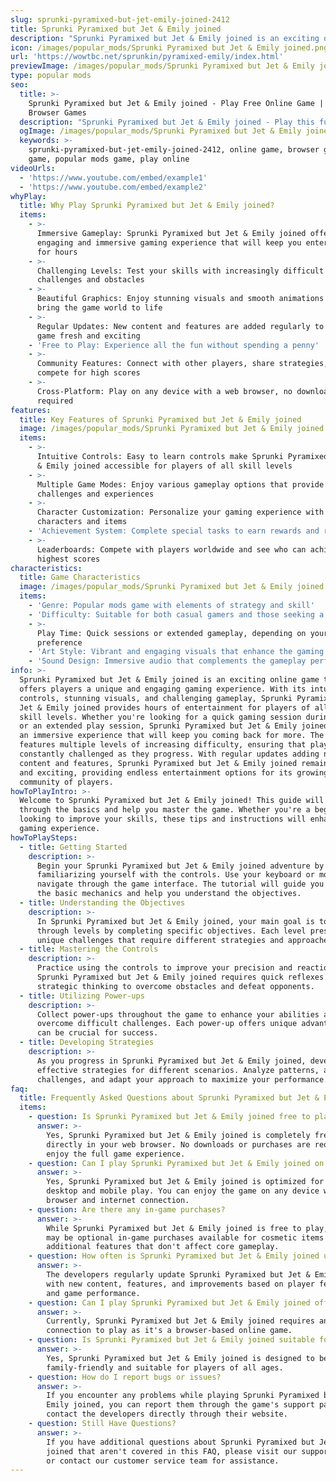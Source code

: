 ```yaml
---
slug: sprunki-pyramixed-but-jet-emily-joined-2412
title: Sprunki Pyramixed but Jet & Emily joined
description: "Sprunki Pyramixed but Jet & Emily joined is an exciting online game. Play for free directly in your browser!"
icon: /images/popular_mods/Sprunki Pyramixed but Jet & Emily joined.png
url: 'https://wowtbc.net/sprunkin/pyramixed-emily/index.html'
previewImage: /images/popular_mods/Sprunki Pyramixed but Jet & Emily joined.png
type: popular mods
seo:
  title: >-
    Sprunki Pyramixed but Jet & Emily joined - Play Free Online Game | Fun
    Browser Games
  description: "Sprunki Pyramixed but Jet & Emily joined - Play this fun online game for free in your browser. No download required!"
  ogImage: /images/popular_mods/Sprunki Pyramixed but Jet & Emily joined.png
  keywords: >-
    sprunki-pyramixed-but-jet-emily-joined-2412, online game, browser game, free
    game, popular mods game, play online
videoUrls:
  - 'https://www.youtube.com/embed/example1'
  - 'https://www.youtube.com/embed/example2'
whyPlay:
  title: Why Play Sprunki Pyramixed but Jet & Emily joined?
  items:
    - >-
      Immersive Gameplay: Sprunki Pyramixed but Jet & Emily joined offers an
      engaging and immersive gaming experience that will keep you entertained
      for hours
    - >-
      Challenging Levels: Test your skills with increasingly difficult
      challenges and obstacles
    - >-
      Beautiful Graphics: Enjoy stunning visuals and smooth animations that
      bring the game world to life
    - >-
      Regular Updates: New content and features are added regularly to keep the
      game fresh and exciting
    - 'Free to Play: Experience all the fun without spending a penny'
    - >-
      Community Features: Connect with other players, share strategies, and
      compete for high scores
    - >-
      Cross-Platform: Play on any device with a web browser, no downloads
      required
features:
  title: Key Features of Sprunki Pyramixed but Jet & Emily joined
  image: /images/popular_mods/Sprunki Pyramixed but Jet & Emily joined.png
  items:
    - >-
      Intuitive Controls: Easy to learn controls make Sprunki Pyramixed but Jet
      & Emily joined accessible for players of all skill levels
    - >-
      Multiple Game Modes: Enjoy various gameplay options that provide different
      challenges and experiences
    - >-
      Character Customization: Personalize your gaming experience with unique
      characters and items
    - 'Achievement System: Complete special tasks to earn rewards and recognition'
    - >-
      Leaderboards: Compete with players worldwide and see who can achieve the
      highest scores
characteristics:
  title: Game Characteristics
  image: /images/popular_mods/Sprunki Pyramixed but Jet & Emily joined.png
  items:
    - 'Genre: Popular mods game with elements of strategy and skill'
    - 'Difficulty: Suitable for both casual gamers and those seeking a challenge'
    - >-
      Play Time: Quick sessions or extended gameplay, depending on your
      preference
    - 'Art Style: Vibrant and engaging visuals that enhance the gaming experience'
    - 'Sound Design: Immersive audio that complements the gameplay perfectly'
info: >-
  Sprunki Pyramixed but Jet & Emily joined is an exciting online game that
  offers players a unique and engaging gaming experience. With its intuitive
  controls, stunning visuals, and challenging gameplay, Sprunki Pyramixed but
  Jet & Emily joined provides hours of entertainment for players of all ages and
  skill levels. Whether you're looking for a quick gaming session during a break
  or an extended play session, Sprunki Pyramixed but Jet & Emily joined delivers
  an immersive experience that will keep you coming back for more. The game
  features multiple levels of increasing difficulty, ensuring that players are
  constantly challenged as they progress. With regular updates adding new
  content and features, Sprunki Pyramixed but Jet & Emily joined remains fresh
  and exciting, providing endless entertainment options for its growing
  community of players.
howToPlayIntro: >-
  Welcome to Sprunki Pyramixed but Jet & Emily joined! This guide will walk you
  through the basics and help you master the game. Whether you're a beginner or
  looking to improve your skills, these tips and instructions will enhance your
  gaming experience.
howToPlaySteps:
  - title: Getting Started
    description: >-
      Begin your Sprunki Pyramixed but Jet & Emily joined adventure by
      familiarizing yourself with the controls. Use your keyboard or mouse to
      navigate through the game interface. The tutorial will guide you through
      the basic mechanics and help you understand the objectives.
  - title: Understanding the Objectives
    description: >-
      In Sprunki Pyramixed but Jet & Emily joined, your main goal is to progress
      through levels by completing specific objectives. Each level presents
      unique challenges that require different strategies and approaches.
  - title: Mastering the Controls
    description: >-
      Practice using the controls to improve your precision and reaction time.
      Sprunki Pyramixed but Jet & Emily joined requires quick reflexes and
      strategic thinking to overcome obstacles and defeat opponents.
  - title: Utilizing Power-ups
    description: >-
      Collect power-ups throughout the game to enhance your abilities and
      overcome difficult challenges. Each power-up offers unique advantages that
      can be crucial for success.
  - title: Developing Strategies
    description: >-
      As you progress in Sprunki Pyramixed but Jet & Emily joined, develop
      effective strategies for different scenarios. Analyze patterns, anticipate
      challenges, and adapt your approach to maximize your performance.
faq:
  title: Frequently Asked Questions about Sprunki Pyramixed but Jet & Emily joined
  items:
    - question: Is Sprunki Pyramixed but Jet & Emily joined free to play?
      answer: >-
        Yes, Sprunki Pyramixed but Jet & Emily joined is completely free to play
        directly in your web browser. No downloads or purchases are required to
        enjoy the full game experience.
    - question: Can I play Sprunki Pyramixed but Jet & Emily joined on mobile devices?
      answer: >-
        Yes, Sprunki Pyramixed but Jet & Emily joined is optimized for both
        desktop and mobile play. You can enjoy the game on any device with a web
        browser and internet connection.
    - question: Are there any in-game purchases?
      answer: >-
        While Sprunki Pyramixed but Jet & Emily joined is free to play, there
        may be optional in-game purchases available for cosmetic items or
        additional features that don't affect core gameplay.
    - question: How often is Sprunki Pyramixed but Jet & Emily joined updated?
      answer: >-
        The developers regularly update Sprunki Pyramixed but Jet & Emily joined
        with new content, features, and improvements based on player feedback
        and game performance.
    - question: Can I play Sprunki Pyramixed but Jet & Emily joined offline?
      answer: >-
        Currently, Sprunki Pyramixed but Jet & Emily joined requires an internet
        connection to play as it's a browser-based online game.
    - question: Is Sprunki Pyramixed but Jet & Emily joined suitable for children?
      answer: >-
        Yes, Sprunki Pyramixed but Jet & Emily joined is designed to be
        family-friendly and suitable for players of all ages.
    - question: How do I report bugs or issues?
      answer: >-
        If you encounter any problems while playing Sprunki Pyramixed but Jet &
        Emily joined, you can report them through the game's support page or
        contact the developers directly through their website.
    - question: Still Have Questions?
      answer: >-
        If you have additional questions about Sprunki Pyramixed but Jet & Emily
        joined that aren't covered in this FAQ, please visit our support center
        or contact our customer service team for assistance.
---
```


